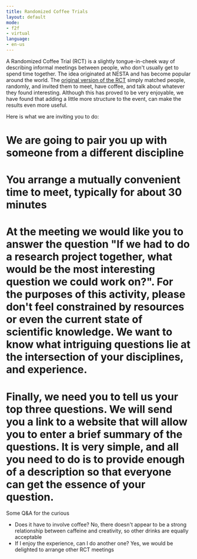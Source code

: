 ```yaml
---
title: Randomized Coffee Trials
layout: default
mode:
- f2f
- virtual
language:
- en-us
---
```

A Randomized Coffee Trial (RCT) is a slightly tongue-in-cheek way of describing informal meetings between people, who don't usually get to spend time together. The idea originated at NESTA and has become popular around the world. The [original version of the RCT](http://www.nesta.org.uk/blog/institutionalising-serendipity-productive-coffee-breaks) simply matched people, randomly, and invited them to meet, have coffee, and talk about whatever they found interesting.  Although this has proved to be very enjoyable, we have found that adding a little more structure to the event, can make the results even more useful.

Here is what we are inviting you to do:
# We are going to pair you up with someone from a different discipline
# You arrange a mutually convenient time to meet, typically for about 30 minutes
# At the meeting we would like you to answer the question "If we had to do a research project together, what would be the most interesting question we could work on?". For the purposes of this activity, please don't feel constrained by resources or even the current state of scientific knowledge. We want to know what intriguing questions lie at the intersection of your disciplines, and experience.
# Finally, we need you to tell us your top three questions.  We will send you a link to a website that will allow you to enter a brief summary of the questions. It is very simple, and all you need to do is to provide enough of a description so that everyone can get the essence of your question. 

Some Q&A for the curious
* Does it have to involve coffee?  No, there doesn't appear to be a strong relationship between caffeine and creativity, so other drinks are equally acceptable
* If I enjoy the experience, can I do another one? Yes, we would be delighted to arrange other RCT meetings